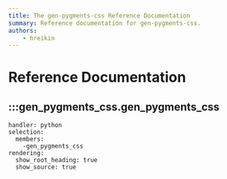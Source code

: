 ```yaml
---
title: The gen-pygments-css Reference Documentation
summary: Reference documentation for gen-pygments-css.
authors:
    - hreikin
---
```

# Reference Documentation

## :::gen_pygments_css.gen_pygments_css
    handler: python
    selection:
      members:
        -gen_pygments_css
    rendering:
      show_root_heading: true
      show_source: true